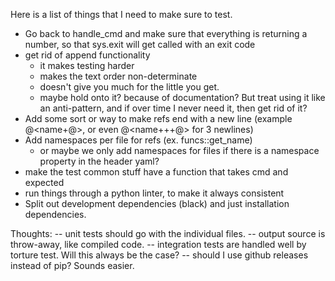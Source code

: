 Here is a list of things that I need to make sure to test.

- Go back to handle_cmd and make sure that everything is returning a number, so that sys.exit will get called with an exit code
- get rid of append functionality
   - it makes testing harder
   - makes the text order non-determinate
   - doesn't give you much for the little you get.
   - maybe hold onto it? because of documentation? But treat using it like an anti-pattern, and if over time I never need it, then get rid of it?
- Add some sort or way to make refs end with a new line (example @<name+@>, or even @<name+++@> for 3 newlines)
- Add namespaces per file for refs (ex. funcs::get_name)
   - or maybe we only add namespaces for files if there is a namespace property in the header yaml?
- make the test common stuff have a function that takes cmd and expected
- run things through a python linter, to make it always consistent
- Split out development dependencies (black) and just installation dependencies.




Thoughts:
  -- unit tests should go with the individual files.
  -- output source is throw-away, like compiled code.
  -- integration tests are handled well by torture test. Will this always be the case?
  -- should I use github releases instead of pip? Sounds easier.
